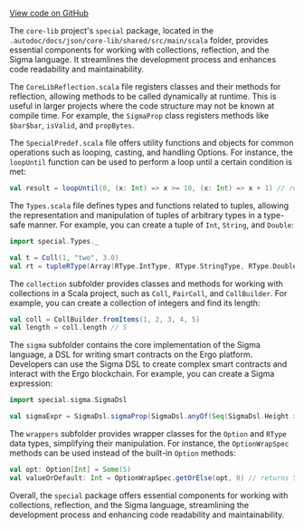 [View code on GitHub](sigmastate-interpreterhttps://github.com/ScorexFoundation/sigmastate-interpreter/.autodoc/docs/json/core-lib/shared/src/main/scala)

The `core-lib` project's `special` package, located in the `.autodoc/docs/json/core-lib/shared/src/main/scala` folder, provides essential components for working with collections, reflection, and the Sigma language. It streamlines the development process and enhances code readability and maintainability.

The `CoreLibReflection.scala` file registers classes and their methods for reflection, allowing methods to be called dynamically at runtime. This is useful in larger projects where the code structure may not be known at compile time. For example, the `SigmaProp` class registers methods like `$bar$bar`, `isValid`, and `propBytes`.

The `SpecialPredef.scala` file offers utility functions and objects for common operations such as looping, casting, and handling Options. For instance, the `loopUntil` function can be used to perform a loop until a certain condition is met:

```scala
val result = loopUntil(0, (x: Int) => x >= 10, (x: Int) => x + 1) // result: 10
```

The `Types.scala` file defines types and functions related to tuples, allowing the representation and manipulation of tuples of arbitrary types in a type-safe manner. For example, you can create a tuple of `Int`, `String`, and `Double`:

```scala
import special.Types._

val t = Coll(1, "two", 3.0)
val rt = tupleRType(Array(RType.IntType, RType.StringType, RType.DoubleType))
```

The `collection` subfolder provides classes and methods for working with collections in a Scala project, such as `Coll`, `PairColl`, and `CollBuilder`. For example, you can create a collection of integers and find its length:

```scala
val coll = CollBuilder.fromItems(1, 2, 3, 4, 5)
val length = coll.length // 5
```

The `sigma` subfolder contains the core implementation of the Sigma language, a DSL for writing smart contracts on the Ergo platform. Developers can use the Sigma DSL to create complex smart contracts and interact with the Ergo blockchain. For example, you can create a Sigma expression:

```scala
import special.sigma.SigmaDsl

val sigmaExpr = SigmaDsl.sigmaProp(SigmaDsl.anyOf(Seq(SigmaDsl.Height > 100, SigmaDsl.Self.R4[Long].get > 1000)))
```

The `wrappers` subfolder provides wrapper classes for the `Option` and `RType` data types, simplifying their manipulation. For instance, the `OptionWrapSpec` methods can be used instead of the built-in `Option` methods:

```scala
val opt: Option[Int] = Some(5)
val valueOrDefault: Int = OptionWrapSpec.getOrElse(opt, 0) // returns 5
```

Overall, the `special` package offers essential components for working with collections, reflection, and the Sigma language, streamlining the development process and enhancing code readability and maintainability.
